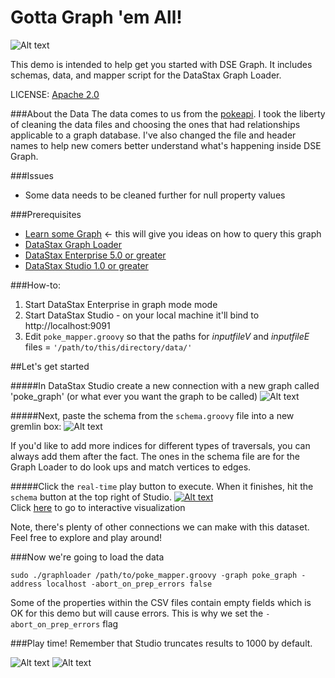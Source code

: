 # Gotta Graph 'em All!
![Alt text](https://www.datastax.com/wp-content/uploads/2016/08/dsegraph.jpg)

This demo is intended to help get you started with DSE Graph. It includes schemas, data, and mapper script for the DataStax Graph Loader.

LICENSE: [Apache 2.0](https://www.apache.org/licenses/LICENSE-2.0)

###About the Data
The data comes to us from the [pokeapi](https://github.com/PokeAPI/pokeapi). I took the liberty of cleaning the data files and choosing the ones that had relationships applicable to a graph database. I've also changed the file and header names to help new comers better understand what's happening inside DSE Graph.

###Issues
* Some data needs to be cleaned further for null property values  


###Prerequisites
* [Learn some Graph](https://academy.datastax.com/courses/ds330-datastax-enterprise-graph) <- this will give you ideas on how to query this graph
* [DataStax Graph Loader](https://academy.datastax.com/downloads/download-drivers)
* [DataStax Enterprise 5.0 or greater](https://www.datastax.com/downloads)
* [DataStax Studio 1.0 or greater](https://www.datastax.com/downloads)


###How-to:
1. Start DataStax Enterprise in graph mode mode
2. Start DataStax Studio - on your local machine it'll bind to http://localhost:9091
3. Edit ```poke_mapper.groovy``` so that the paths for *inputfileV* and *inputfileE* files = `'/path/to/this/directory/data/'`

##Let's get started

#####In DataStax Studio create a new connection with a new graph called 'poke_graph' (or what ever you want the graph to be called)
![Alt text](http://i.imgur.com/zNrR722.png)

#####Next, paste the schema from the `schema.groovy` file into a new gremlin box:
![Alt text](http://i.imgur.com/XB7PGkU.png)

If you'd like to add more indices for different types of traversals, you can always add them after the fact. The ones in the schema file are for the Graph Loader to do look ups and match vertices to edges.

#####Click the `real-time` play button to execute. When it finishes, hit the `schema` button at the top right of Studio.
[![Alt text](http://i.imgur.com/M8cSueW.png)](https://s3.amazonaws.com/datastax-graph-schema-viewer/index.html#/?schema=pokegraph.json)<br/>
Click <a href="https://s3.amazonaws.com/datastax-graph-schema-viewer/index.html#/?schema=pokegraph.json" target="_blank">here</a> to go to interactive visualization

Note, there's plenty of other connections we can make with this dataset. Feel free to explore and play around!


###Now we're going to load the data

`sudo ./graphloader /path/to/poke_mapper.groovy -graph poke_graph -address localhost -abort_on_prep_errors false
`

Some of the properties within the CSV files contain empty fields which is OK for this demo but will cause errors. This is why we set the `-abort_on_prep_errors` flag



###Play time! Remember that Studio truncates results to 1000 by default.

![Alt text](http://i.imgur.com/ptyBTBb.png)
![Alt text](http://i.imgur.com/fOFgwKe.png)
